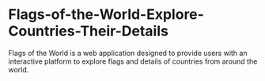 # Flags-of-the-World-Explore-Countries-Their-Details
Flags of the World is a web application designed to provide users with an interactive platform to explore flags and details of countries from around the world.
